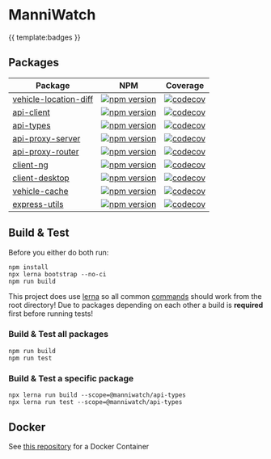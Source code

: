 # ManniWatch
{{ template:badges }}
## Packages
| Package | NPM | Coverage |
| --- | --- | --- |
| [vehicle-location-diff](https://github.com/manniwatch/manniwatch/tree/master/packages/vehicle-location-diff) | [![npm version](https://badge.fury.io/js/%40manniwatch%2Fvehicle-location-diff.svg)](https://badge.fury.io/js/%40manniwatch%2Fvehicle-location-diff) | [![codecov](https://codecov.io/gh/manniwatch/manniwatch/branch/master/graph/badge.svg?flag=VehicleLocationDiff)](https://codecov.io/gh/manniwatch/manniwatch/tree/master/packages/vehicle-location-diff) |
| [api-client](https://github.com/manniwatch/manniwatch/tree/master/packages/api-client) | [![npm version](https://badge.fury.io/js/%40manniwatch%2Fapi-client.svg)](https://badge.fury.io/js/%40manniwatch%2Fapi-client) | [![codecov](https://codecov.io/gh/manniwatch/manniwatch/branch/master/graph/badge.svg?flag=ApiClient)](https://codecov.io/gh/manniwatch/manniwatch/tree/master/packages/api-client) |
| [api-types](https://github.com/manniwatch/manniwatch/tree/master/packages/api-types) | [![npm version](https://badge.fury.io/js/%40manniwatch%2Fapi-types.svg)](https://badge.fury.io/js/%40manniwatch%2Fapi-types) | [![codecov](https://codecov.io/gh/manniwatch/manniwatch/branch/master/graph/badge.svg?flag=ApiTypes)](https://codecov.io/gh/manniwatch/manniwatch/tree/master/packages/api-types) |
| [api-proxy-server](https://github.com/manniwatch/manniwatch/tree/master/packages/api-proxy-server) | [![npm version](https://badge.fury.io/js/%40manniwatch%2Fapi-proxy-server.svg)](https://badge.fury.io/js/%40manniwatch%2Fapi-proxy-server) | [![codecov](https://codecov.io/gh/manniwatch/manniwatch/branch/master/graph/badge.svg?flag=ApiProxyServer)](https://codecov.io/gh/manniwatch/manniwatch/tree/master/packages/api-proxy-server) |
| [api-proxy-router](https://github.com/manniwatch/manniwatch/tree/master/packages/api-proxy-router) | [![npm version](https://badge.fury.io/js/%40manniwatch%2Fapi-proxy-router.svg)](https://badge.fury.io/js/%40manniwatch%2Fapi-proxy-router) | [![codecov](https://codecov.io/gh/manniwatch/manniwatch/branch/master/graph/badge.svg?flag=ApiProxyRouter)](https://codecov.io/gh/manniwatch/manniwatch/tree/master/packages/api-proxy-router) |
| [client-ng](https://github.com/manniwatch/manniwatch/tree/master/packages/client-ng) | [![npm version](https://badge.fury.io/js/%40manniwatch%2Fclient-ng.svg)](https://badge.fury.io/js/%40manniwatch%2Fclient-ng) | [![codecov](https://codecov.io/gh/manniwatch/manniwatch/branch/master/graph/badge.svg?flag=ClientNg)](https://codecov.io/gh/manniwatch/manniwatch/tree/master/packages/client-ng) |
| [client-desktop](https://github.com/manniwatch/manniwatch/tree/master/packages/client-desktop) | [![npm version](https://badge.fury.io/js/%40manniwatch%2Fclient-desktop.svg)](https://badge.fury.io/js/%40manniwatch%2Fclient-desktop) | [![codecov](https://codecov.io/gh/manniwatch/manniwatch/branch/master/graph/badge.svg?flag=ClientDesktop)](https://codecov.io/gh/manniwatch/manniwatch/tree/master/packages/client-desktop) |
| [vehicle-cache](https://github.com/manniwatch/manniwatch/tree/master/packages/vehicle-cache) | [![npm version](https://badge.fury.io/js/%40manniwatch%2Fvehicle-cache.svg)](https://badge.fury.io/js/%40manniwatch%2Fvehicle-cache) | [![codecov](https://codecov.io/gh/manniwatch/manniwatch/branch/master/graph/badge.svg?flag=VehicleCache)](https://codecov.io/gh/manniwatch/manniwatch/tree/master/packages/vehicle-cache) |
| [express-utils](https://github.com/manniwatch/manniwatch/tree/master/packages/express-utils) | [![npm version](https://badge.fury.io/js/%40manniwatch%2Fexpress-utils.svg)](https://badge.fury.io/js/%40manniwatch%2Fexpress-utils) | [![codecov](https://codecov.io/gh/manniwatch/manniwatch/branch/master/graph/badge.svg?flag=ExpressUtils)](https://codecov.io/gh/manniwatch/manniwatch/tree/master/packages/express-utils) |

## Build & Test
Before you either do both run:

    npm install
    npx lerna bootstrap --no-ci
    npm run build

This project does use [lerna](https://github.com/lerna/lerna) so all common [commands](https://github.com/lerna/lerna/tree/master/commands) should work from the root directory!
Due to packages depending on each other a build is **required** first before running tests!

### Build & Test all packages

    npm run build
    npm run test

### Build & Test a specific package
    npx lerna run build --scope=@manniwatch/api-types
    npx lerna run test --scope=@manniwatch/api-types

## Docker

See [this repository](https://github.com/manniwatch/docker) for a Docker Container
